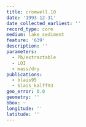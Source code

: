 ```yaml
---
title: cromwell.10
date: '1993-12-31'
date_collected_earliest: ''
record_type: core
medium: lake_sediment
feature: '639'
description: ''
parameters:
  - Pb/extractable
  - LOI
  - mass/dry
publications:
  - blais95
  - blais_kalff93
geo_error: 0.0
geometry: ''
bbox: ~
longitude: ''
latitude: ''
---
```

